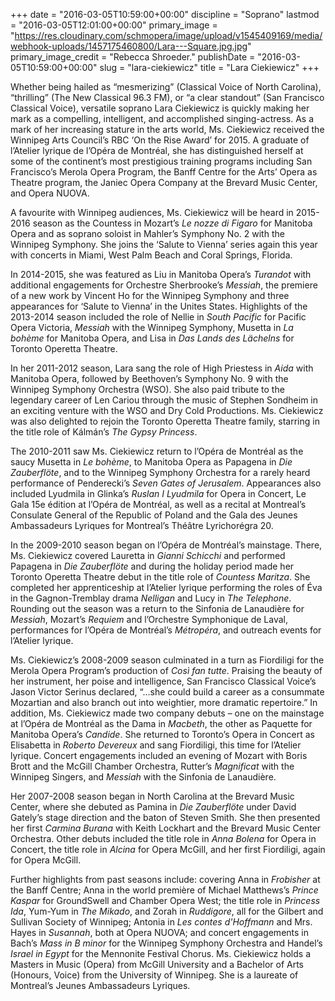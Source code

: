 +++
date = "2016-03-05T10:59:00+00:00"
discipline = "Soprano"
lastmod = "2016-03-05T12:01:00+00:00"
primary_image = "https://res.cloudinary.com/schmopera/image/upload/v1545409169/media/webhook-uploads/1457175460800/Lara---Square.jpg.jpg"
primary_image_credit = "Rebecca Shroeder."
publishDate = "2016-03-05T10:59:00+00:00"
slug = "lara-ciekiewicz"
title = "Lara Ciekiewicz"
+++

Whether being hailed as “mesmerizing” (Classical Voice of North Carolina), “thrilling” (The New Classical 96.3 FM), or “a clear standout” (San Francisco Classical Voice), versatile soprano Lara Ciekiewicz is quickly making her mark as a compelling, intelligent, and accomplished singing-actress. As a mark of her increasing stature in the arts world, Ms. Ciekiewicz received the Winnipeg Arts Council’s RBC ‘On the Rise Award’ for 2015. A graduate of l’Atelier lyrique de l’Opéra de Montréal, she has distinguished herself at some of the continent’s most prestigious training programs including San Francisco’s Merola Opera Program, the Banff Centre for the Arts’ Opera as Theatre program, the Janiec Opera Company at the Brevard Music Center, and Opera NUOVA.

A favourite with Winnipeg audiences, Ms. Ciekiewicz will be heard in 2015-2016 season as the Countess in Mozart’s *Le nozze di Figaro* for Manitoba Opera and as soprano soloist in Mahler’s Symphony No. 2 with the Winnipeg Symphony. She joins the ‘Salute to Vienna’ series again this year with concerts in Miami, West Palm Beach and Coral Springs, Florida.

In 2014-2015, she was featured as Liu in Manitoba Opera’s *Turandot* with additional engagements for Orchestre Sherbrooke’s *Messiah*, the premiere of a new work by Vincent Ho for the Winnipeg Symphony and three appearances for ‘Salute to Vienna’ in the Unites States. Highlights of the 2013-2014 season included the role of Nellie in *South Pacific* for Pacific Opera Victoria, *Messiah* with the Winnipeg Symphony, Musetta in *La bohème* for Manitoba Opera, and Lisa in *Das Lands des Lächelns* for Toronto Operetta Theatre.

In her 2011-2012 season, Lara sang the role of High Priestess in *Aida* with Manitoba Opera, followed by Beethoven’s Symphony No. 9 with the Winnipeg Symphony Orchestra (WSO). She also paid tribute to the legendary career of Len Cariou through the music of Stephen Sondheim in an exciting venture with the WSO and Dry Cold Productions. Ms. Ciekiewicz was also delighted to rejoin the Toronto Operetta Theatre family, starring in the title role of Kálmán’s *The Gypsy Princess*.

The 2010-2011 saw Ms. Ciekiewicz return to l’Opéra de Montréal as the saucy Musetta in *Le bohème*, to Manitoba Opera as Papagena in *Die Zauberflöte*, and to the Winnipeg Symphony Orchestra for a rarely heard performance of Penderecki’s *Seven Gates of Jerusalem*. Appearances also included Lyudmila in Glinka’s *Ruslan I Lyudmila* for Opera in Concert, Le Gala 15e édition at l’Opéra de Montréal, as well as a recital at Montreal’s Consulate General of the Republic of Poland and the Gala des Jeunes Ambassadeurs Lyriques for Montreal’s Théâtre Lyrichorégra 20.

In the 2009-2010 season began on l’Opéra de Montréal’s mainstage. There, Ms. Ciekiewicz covered Lauretta in *Gianni Schicchi* and performed Papagena in *Die Zauberflöte* and during the holiday period made her Toronto Operetta Theatre debut in the title role of *Countess Maritza*. She completed her apprenticeship at l’Atelier lyrique performing the roles of Éva in the Gagnon-Tremblay drama *Nelligan* and Lucy in *The Telephone*. Rounding out the season was a return to the Sinfonia de Lanaudière for *Messiah*, Mozart’s *Requiem* and l’Orchestre Symphonique de Laval, performances for l’Opéra de Montréal’s *Métropéra*, and outreach events for l’Atelier lyrique.

Ms. Ciekiewicz’s 2008-2009 season culminated in a turn as Fiordiligi for the Merola Opera Program’s production of *Così fan tutte*. Praising the beauty of her instrument, her poise and intelligence, San Francisco Classical Voice’s Jason Victor Serinus declared, “…she could build a career as a consummate Mozartian and also branch out into weightier, more dramatic repertoire.” In addition, Ms. Ciekiewicz made two company debuts – one on the mainstage at l’Opéra de Montréal as the Dama in *Macbeth*, the other as Paquette for Manitoba Opera’s *Candide*. She returned to Toronto’s Opera in Concert as Elisabetta in *Roberto Devereux* and sang Fiordiligi, this time for l’Atelier lyrique. Concert engagements included an evening of Mozart with Boris Brott and the McGill Chamber Orchestra, Rutter’s *Magnificat* with the Winnipeg Singers, and *Messiah* with the Sinfonia de Lanaudière.

Her 2007-2008 season began in North Carolina at the Brevard Music Center, where she debuted as Pamina in *Die Zauberflöte* under David Gately’s stage direction and the baton of Steven Smith. She then presented her first *Carmina Burana* with Keith Lockhart and the Brevard Music Center Orchestra. Other debuts included the title role in *Anna Bolena* for Opera in Concert, the title role in *Alcina* for Opera McGill, and her first Fiordiligi, again for Opera McGill.

Further highlights from past seasons include: covering Anna in *Frobisher* at the Banff Centre; Anna in the world première of Michael Matthews’s *Prince Kaspar* for GroundSwell and Chamber Opera West; the title role in *Princess Ida*, Yum-Yum in *The Mikado*, and Zorah in *Ruddigore*, all for the Gilbert and Sullivan Society of Winnipeg; Antonia in *Les contes d'Hoffmann* and Mrs. Hayes in *Susannah*, both at Opera NUOVA; and concert engagements in Bach’s *Mass in B minor* for the Winnipeg Symphony Orchestra and Handel’s *Israel in Egypt* for the Mennonite Festival Chorus. Ms. Ciekiewicz holds a Masters in Music (Opera) from McGill University and a Bachelor of Arts (Honours, Voice) from the University of Winnipeg. She is a laureate of Montreal’s Jeunes Ambassadeurs Lyriques.
